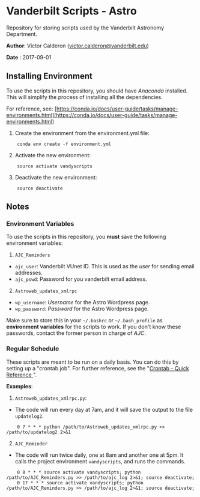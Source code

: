 # Vanderbilt Scripts - Astro
Repository for storing scripts used by the Vanderbilt Astronomy Department.

**Author**: Victor Calderon ([victor.calderon@vanderbilt.edu](victor.calderon@vanderbilt.edu))

**Date**  : 2017-09-01

## Installing Environment
To use the scripts in this repository, you should have _Anaconda_ installed. This will simplify the process of installing all the dependencies.

For reference, see: [https://conda.io/docs/user-guide/tasks/manage-environments.html](https://conda.io/docs/user-guide/tasks/manage-environments.html)

1. Create the environment from the environment.yml file:

```
	conda env create -f environment.yml
```

2. Activate the new environment:

```
	source activate vandyscripts
```
3. Deactivate the new environment:

```
	source deactivate
```

## Notes
### Environment Variables
To use the scripts in this repository, you __must__ save the following environment variables:

1. `AJC_Reminders`
  * `ajc_user`: Vanderbilt VUnet ID. This is used as the _user_ for sending email addresses.
  * `ajc_pswd`: Password for you vanderbilt email address.
2. `Astroweb_updates_xmlrpc`
  * `wp_username`: _Username_ for the Astro Wordpress page.
  * `wp_password`: _Password_ for the Astro Wordpress page.

Make sure to store this in your `~/.bashrc` or `~/.bash_profile` as __environment variables__ for the scripts to work. If you don't know these passwords, contact the former person in charge of *AJC*.

### Regular Schedule
These scripts are meant to be run on a daily basis. You can do this by setting up a "crontab job". For further reference, see the "[Crontab - Quick Reference ](http://www.adminschoice.com/crontab-quick-reference)".

__Examples__:

1. `Astroweb_updates_xmlrpc.py`:
  * The code will run every day at 7am, and it will save the output to the file `updatelog2`.
```
	0 7 * * * python /path/to/Astroweb_updates_xmlrpc.py >> /path/to/updatelog2 2>&1
```
2. `AJC_Reminder`
  * The code will run twice daily, one at 8am and another one at 5pm. It calls the project environment `vandyscripts`, and runs the commands.

```
    0 8 * * * source activate vandyscripts; python /path/to/AJC_Reminders.py >> /path/to/ajc_log 2>&1; source deactivate;
    0 17 * * * source activate vandyscripts; python /path/to/AJC_Reminders.py >> /path/to/ajc_log 2>&1; source deactivate;
```